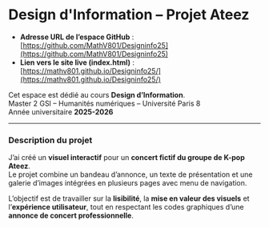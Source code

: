 # Design d'Information – Projet Ateez

- **Adresse URL de l’espace GitHub** : [https://github.com/MathV801/Designinfo25](https://github.com/MathV801/Designinfo25)  
- **Lien vers le site live (index.html)** : [https://mathv801.github.io/Designinfo25/](https://mathv801.github.io/Designinfo25/)

Cet espace est dédié au cours **Design d’Information**.  
Master 2 GSI – Humanités numériques – Université Paris 8  
Année universitaire **2025-2026**

---

### Description du projet
J’ai créé un **visuel interactif** pour un **concert fictif du groupe de K-pop Ateez**.  
Le projet combine un bandeau d’annonce, un texte de présentation et une galerie d’images intégrées en plusieurs pages avec menu de navigation.  

L’objectif est de travailler sur la **lisibilité**, la **mise en valeur des visuels** et l’**expérience utilisateur**, tout en respectant les codes graphiques d’une **annonce de concert professionnelle**.
 
